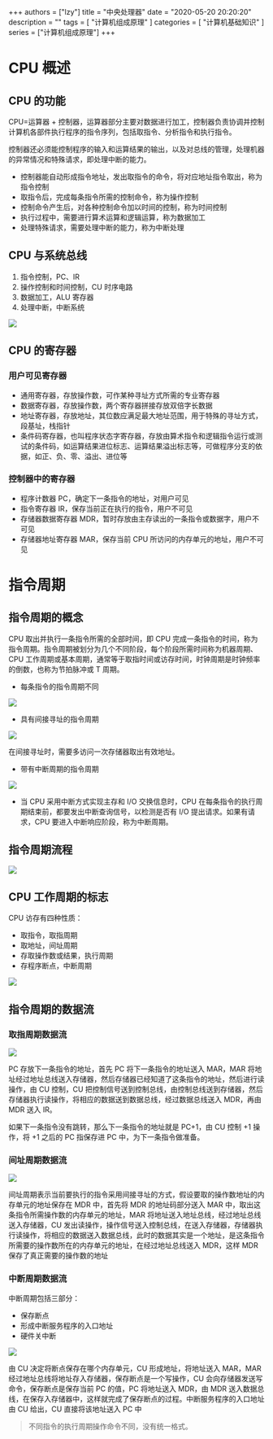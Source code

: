 
+++
authors = ["lzy"]
title = "中央处理器"
date = "2020-05-20 20:20:20"
description = ""
tags = [
    "计算机组成原理"
]
categories = [
    "计算机基础知识"
]
series = ["计算机组成原理"]
+++

# CPU 概述

## CPU 的功能

CPU=运算器 + 控制器，运算器部分主要对数据进行加工，控制器负责协调并控制计算机各部件执行程序的指令序列，包括取指令、分析指令和执行指令。

控制器还必须能控制程序的输入和运算结果的输出，以及对总线的管理，处理机器的异常情况和特殊请求，即处理中断的能力。

- 控制器能自动形成指令地址，发出取指令的命令，将对应地址指令取出，称为指令控制
- 取指令后，完成每条指令所需的控制命令，称为操作控制
- 控制命令产生后，对各种控制命令加以时间的控制，称为时间控制
- 执行过程中，需要进行算术运算和逻辑运算，称为数据加工
- 处理特殊请求，需要处理中断的能力，称为中断处理

## CPU 与系统总线

1. 指令控制，PC、IR
2. 操作控制和时间控制，CU 时序电路
3. 数据加工，ALU 寄存器
4. 处理中断，中断系统

![](../static/DCDjbiXnAoPgewxkAJCc0CqLnKc.webp)

## CPU 的寄存器

### 用户可见寄存器

- 通用寄存器，存放操作数，可作某种寻址方式所需的专业寄存器
- 数据寄存器，存放操作数，两个寄存器拼接存放双倍字长数据
- 地址寄存器，存放地址，其位数应满足最大地址范围，用于特殊的寻址方式，段基址，栈指针
- 条件码寄存器，也叫程序状态字寄存器，存放由算术指令和逻辑指令运行或测试的条件码，如运算结果进位标志、运算结果溢出标志等，可做程序分支的依据，如正、负、零、溢出、进位等

### 控制器中的寄存器

- 程序计数器 PC，确定下一条指令的地址，对用户可见
- 指令寄存器 IR，保存当前正在执行的指令，用户不可见
- 存储器数据寄存器 MDR，暂时存放由主存读出的一条指令或数据字，用户不可见
- 存储器地址寄存器 MAR，保存当前 CPU 所访问的内存单元的地址，用户不可见

# 指令周期

## 指令周期的概念

CPU 取出并执行一条指令所需的全部时间，即 CPU 完成一条指令的时间，称为指令周期。指令周期被划分为几个不同阶段，每个阶段所需时间称为机器周期、CPU 工作周期或基本周期，通常等于取指时间或访存时间，时钟周期是时钟频率的倒数，也称为节拍脉冲或 T 周期。

- 每条指令的指令周期不同

![](../static/JwLkb2XwZo3fHNxmfqacdn87nIb.webp)

- 具有间接寻址的指令周期

![](../static/AWE5bbLwbog2qrxU6L2cctKsncc.webp)

在间接寻址时，需要多访问一次存储器取出有效地址。

- 带有中断周期的指令周期

![](../static/LxVlbeTtkoGXiQxXH80cOmdLnLf.webp)

- 当 CPU 采用中断方式实现主存和 I/O 交换信息时，CPU 在每条指令的执行周期结束前，都要发出中断查询信号，以检测是否有 I/O 提出请求。如果有请求，CPU 要进入中断响应阶段，称为中断周期。

## 指令周期流程

![](../static/Okgtb31eToTZRmxd7Rpcn7pSnFg.webp)

## CPU 工作周期的标志

CPU 访存有四种性质：

- 取指令，取指周期
- 取地址，间址周期
- 存取操作数或结果，执行周期
- 存程序断点，中断周期

![](../static/G6DBblC75ofpszx5em1cYC0wnvg.webp)

## 指令周期的数据流

### 取指周期数据流

![](../static/C1ovb3eWdo07Vgxk2vAc8xxcnPd.webp)

PC 存放下一条指令的地址，首先 PC 将下一条指令的地址送入 MAR，MAR 将地址经过地址总线送入存储器，然后存储器已经知道了这条指令的地址，然后进行读操作，由 CU 控制，CU 把控制信号送到控制总线，由控制总线送到存储器，然后存储器执行读操作，将相应的数据送到数据总线，经过数据总线送入 MDR，再由 MDR 送入 IR。

如果下一条指令没有跳转，那么下一条指令的地址就是 PC+1，由 CU 控制 +1 操作，将 +1 之后的 PC 指保存进 PC 中，为下一条指令做准备。

### 间址周期数据流

![](../static/B0a4bP22HoPGgexPw9ZcFXRTnHm.webp)

间址周期表示当前要执行的指令采用间接寻址的方式，假设要取的操作数地址的内存单元的地址保存在 MDR 中，首先将 MDR 的地址码部分送入 MAR 中，取出这条指令所需操作数的内存单元的地址，MAR 将地址送入地址总线，经过地址总线送入存储器，CU 发出读操作，操作信号送入控制总线，在送入存储器，存储器执行读操作，将相应的数据送入数据总线，此时的数据其实是一个地址，是这条指令所需要的操作数所在的内存单元的地址，在经过地址总线送入 MDR，这样 MDR 保存了真正需要的操作数的地址

### 中断周期数据流

中断周期包括三部分：

- 保存断点
- 形成中断服务程序的入口地址
- 硬件关中断

![](../static/XKwKbhYyeoQUuexyIE3cb8Y1nBe.webp)

由 CU 决定将断点保存在哪个内存单元，CU 形成地址，将地址送入 MAR，MAR 经过地址总线将地址存入存储器，保存断点是一个写操作，CU 会向存储器发送写命令，保存断点是保存当前 PC 的值，PC 将地址送入 MDR，由 MDR 送入数据总线，在保存入存储器中，这样就完成了保存断点的过程。中断服务程序的入口地址由 CU 给出，CU 直接将该地址送入 PC 中

> 不同指令的执行周期操作命令不同，没有统一格式。

